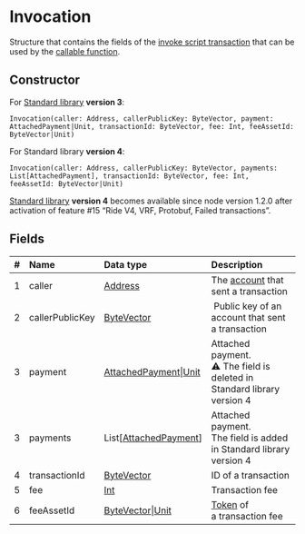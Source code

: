 # Invocation

Structure that contains the fields of the [invoke script transaction](/en/blockchain/transaction-type/invoke-script-transaction) that can be used by the [callable function](/en/ride/functions/callable-function).

## Constructor

For [Standard library](/en/ride/script/standard-library) **version 3**:

```ride
Invocation(caller: Address, callerPublicKey: ByteVector, payment: AttachedPayment|Unit, transactionId: ByteVector, fee: Int, feeAssetId: ByteVector|Unit)
```

For Standard library **version 4**:

```ride
Invocation(caller: Address, callerPublicKey: ByteVector, payments: List[AttachedPayment], transactionId: ByteVector, fee: Int, feeAssetId: ByteVector|Unit)
```

[Standard library](/en/ride/script/standard-library) **version 4** becomes available since node version 1.2.0 after activation of feature #15 “Ride V4, VRF, Protobuf, Failed transactions”.

## Fields

|   #   | Name | Data type | Description |
| :--- | :--- | :--- | :--- |
| 1 | caller | [Address](/en/ride/structures/common-structures/address) |  The [account](/en/blockchain/account/) that sent a transaction |
| 2 | callerPublicKey | [ByteVector](/en/ride/data-types/byte-vector) | Public key of an account that sent a transaction |
| 3 | payment | [AttachedPayment](/en/ride/structures/common-structures/attached-payment)&#124;[Unit](/en/ride/data-types/unit) | Attached payment.<br>:warning: The field is deleted in Standard library version 4 |
| 3 | payments | List[[AttachedPayment](/en/ride/structures/common-structures/attached-payment)] | Attached payment.<br>The field is added in Standard library version 4 |
| 4 | transactionId | [ByteVector](/en/ride/data-types/byte-vector) | ID of a transaction |
| 5 | fee | [Int](/en/ride/data-types/int) | Transaction fee |
| 6 | feeAssetId | [ByteVector](/en/ride/data-types/byte-vector)&#124;[Unit](/en/ride/data-types/unit) | [Token](/en/blockchain/token/) of a transaction fee |
